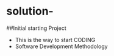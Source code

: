# solution-
##Initial starting Project
- This is the way to start CODING
- Software Development Methodology 
